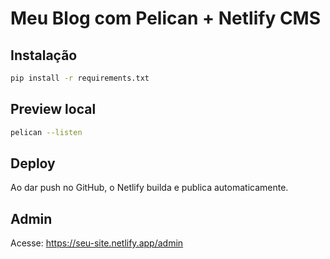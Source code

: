 # Meu Blog com Pelican + Netlify CMS

## Instalação

```bash
pip install -r requirements.txt
```

## Preview local

```bash
pelican --listen
```

## Deploy

Ao dar push no GitHub, o Netlify builda e publica automaticamente.

## Admin

Acesse: https://seu-site.netlify.app/admin
